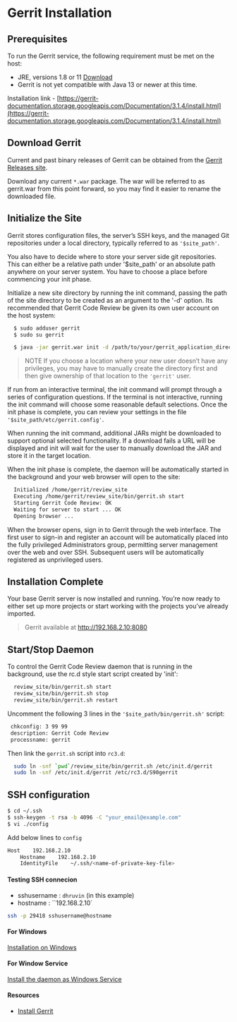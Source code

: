 # Gerrit Installation

## Prerequisites
To run the Gerrit service, the following requirement must be met on the host:

* JRE, versions 1.8 or 11 [Download](http://www.oracle.com/technetwork/java/javase/downloads/index.html)
* Gerrit is not yet compatible with Java 13 or newer at this time.

Installation link - [https://gerrit-documentation.storage.googleapis.com/Documentation/3.1.4/install.html](https://gerrit-documentation.storage.googleapis.com/Documentation/3.1.4/install.html)

## Download Gerrit
Current and past binary releases of Gerrit can be obtained from the [Gerrit Releases site](https://gerrit-releases.storage.googleapis.com/index.html).

Download any current `*.war` package. The war will be referred to as gerrit.war from this point forward, so you may find it easier to rename the downloaded file.

## Initialize the Site

Gerrit stores configuration files, the server’s SSH keys, and the managed Git repositories under a local directory, typically referred to as `'$site_path'`.

You also have to decide where to store your server side git repositories. This can either be a relative path under '$site_path' or an absolute path anywhere on your server system. You have to choose a place before commencing your init phase.

Initialize a new site directory by running the init command, passing the path of the site directory to be created as an argument to the '-d' option. Its recommended that Gerrit Code Review be given its own user account on the host system:

```bash
  $ sudo adduser gerrit
  $ sudo su gerrit

  $ java -jar gerrit.war init -d /path/to/your/gerrit_application_directory
```

>NOTE
If you choose a location where your new user doesn’t have any privileges, you may have to manually create the directory first and then give ownership of that location to the `'gerrit'` user.

If run from an interactive terminal, the init command will prompt through a series of configuration questions. If the terminal is not interactive, running the init command will choose some reasonable default selections. Once the init phase is complete, you can review your settings in the file `'$site_path/etc/gerrit.config'`.

When running the init command, additional JARs might be downloaded to support optional selected functionality. If a download fails a URL will be displayed and init will wait for the user to manually download the JAR and store it in the target location.

When the init phase is complete, the daemon will be automatically started in the background and your web browser will open to the site:

```bash
  Initialized /home/gerrit/review_site
  Executing /home/gerrit/review_site/bin/gerrit.sh start
  Starting Gerrit Code Review: OK
  Waiting for server to start ... OK
  Opening browser ...
```
When the browser opens, sign in to Gerrit through the web interface. The first user to sign-in and register an account will be automatically placed into the fully privileged Administrators group, permitting server management over the web and over SSH. Subsequent users will be automatically registered as unprivileged users.

## Installation Complete

Your base Gerrit server is now installed and running. You’re now ready to either set up more projects or start working with the projects you’ve already imported.

> Gerrit available at http://192.168.2.10:8080

## Start/Stop Daemon
To control the Gerrit Code Review daemon that is running in the background, use the rc.d style start script created by 'init':

```bash
  review_site/bin/gerrit.sh start
  review_site/bin/gerrit.sh stop
  review_site/bin/gerrit.sh restart
  ```
  
Uncomment the following 3 lines in the `'$site_path/bin/gerrit.sh'` script:

```bash
 chkconfig: 3 99 99
 description: Gerrit Code Review
 processname: gerrit
 ```

Then link the `gerrit.sh` script into `rc3.d`:

```bash
  sudo ln -snf `pwd`/review_site/bin/gerrit.sh /etc/init.d/gerrit
  sudo ln -snf /etc/init.d/gerrit /etc/rc3.d/S90gerrit
```

## SSH configuration

```bash
$ cd ~/.ssh
$ ssh-keygen -t rsa -b 4096 -C "your_email@example.com"
$ vi ./config
```

Add below lines to `config`

```bash
Host    192.168.2.10
    Hostname    192.168.2.10
    IdentityFile    ~/.ssh/<name-of-private-key-file>
```

#### Testing SSH connecion

* sshusername : `dhruvin` (in this example)
* hostname : ``192.168.2.10`

```bash
ssh -p 29418 sshusername@hostname
```

#### For Windows

[Installation on Windows](https://gerrit-documentation.storage.googleapis.com/Documentation/3.1.4/install.html#installation_on_windows)

#### For Window Service

[Install the daemon as Windows Service
](https://gerrit-documentation.storage.googleapis.com/Documentation/3.1.4/install.html#_install_the_daemon_as_windows_service)


#### Resources
* [Install Gerrit](https://gerrit-documentation.storage.googleapis.com/Documentation/3.1.4/install.html)
